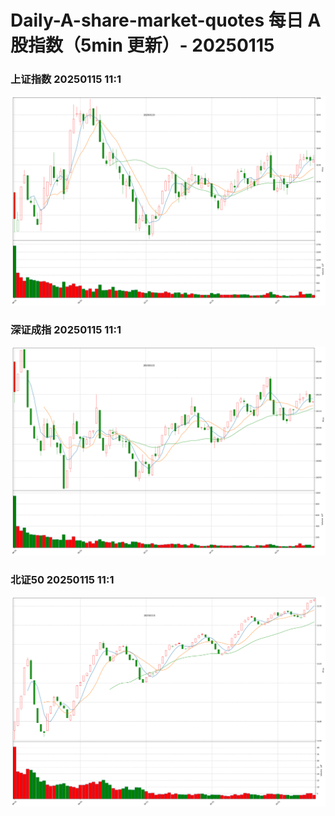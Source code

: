 
# Daily-A-share-market-quotes 每日 A 股指数（5min 更新）- 20250115

### 上证指数 20250115 11:1
![](./fig/2025/1/20250115-sh000001.png)

### 深证成指 20250115 11:1
![](./fig/2025/1/20250115-sz399001.png)

### 北证50 20250115 11:1
![](./fig/2025/1/20250115-bj899050.png)

